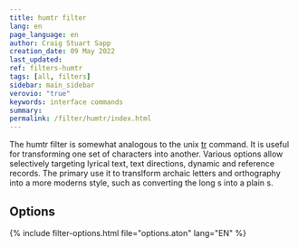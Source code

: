 ```yaml
---
title: humtr filter
lang: en
page_language: en
author: Craig Stuart Sapp
creation_date: 09 May 2022
last_updated:
ref: filters-humtr
tags: [all, filters]
sidebar: main_sidebar
verovio: "true"
keywords: interface commands
summary:
permalink: /filter/humtr/index.html
---
```


The humtr filter is somewhat analogous to the unix
[tr](https://en.wikipedia.org/wiki/Tr_(Unix)) command.  It is useful
for transforming one set of characters into another.   Various options
allow selectively targeting lyrical text, text directions, dynamic and
reference records.  The primary use it to translform archaic letters and
orthography into a more moderns style, such as converting the long s into
a plain s.


## Options ##

{% include filter-options.html file="options.aton" lang="EN" %}


